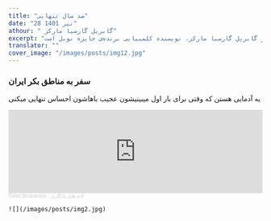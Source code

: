 ```yaml
---
title: "صد سال تنهایی"
date: "28 تیر 1401"
athour: " گابریل گارسیا مارکز"
excerpt: "مشهورترین و به عقیده بسیاری بهترین رمان در سبک رئالیسم جادویی از گابریل گارسیا مارکز، نویسنده کلمبیایی برنده‌ی جایزه نوبل است."
translator: ""
cover_image: "/images/posts/img12.jpg"
---
```


### سفر به مناطق بکر ایران

یه آدمایی هستن که وقتی برای بار اول میبینیشون عجیب باهاشون احساس تنهایی میکنی

<!-- ## Turpius Aegides membris colat volentes fallere -->

<iframe width="100%" height="166" scrolling="no" frameborder="no" allow="autoplay" src="https://w.soundcloud.com/player/?url=https%3A//api.soundcloud.com/tracks/239819937&color=%23ff5500&auto_play=false&hide_related=false&show_comments=true&show_user=true&show_reposts=false&show_teaser=true"></iframe><div style="font-size: 10px; color: #cccccc;line-break: anywhere;word-break: normal;overflow: hidden;white-space: nowrap;text-overflow: ellipsis; font-family: Interstate,Lucida Grande,Lucida Sans Unicode,Lucida Sans,Garuda,Verdana,Tahoma,sans-serif;font-weight: 100;"><a href="https://soundcloud.com/tohidshabanloo" title="Tohid Shabanloo" target="_blank" style="color: #cccccc; text-decoration: none;">Tohid Shabanloo</a> · <a href="https://soundcloud.com/tohidshabanloo/yadegari" title="آدم های یادگاری" target="_blank" style="color: #cccccc; text-decoration: none;">آدم های یادگاری</a></div>

    ![](/images/posts/img2.jpg)
